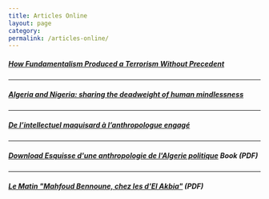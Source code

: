 ```yaml
---
title: Articles Online
layout: page
category:
permalink: /articles-online/
---
```


##### [*How Fundamentalism Produced a Terrorism Without Precedent*](/article/how-fundamentalism-produced-a-terrorism-without-precedent/)

---

##### [*Algeria and Nigeria: sharing the deadweight of human mindlessness*](http://www.opendemocracy.net/5050/mahfoud-bennoune/algeria-and-nigeria-sharing-deadweight-of-human-mindlessness)

---

##### [*De l’intellectuel maquisard à l’anthropologue engagé*](http://www.elwatan.com/contributions/de-l-intellectuel-maquisard-a-l-anthropologue-engage-17-05-2014-257452_120.php)


---

##### [**Download _Esquisse d'une anthropologie de l'Algerie politique_**](/assets/files/Esquisse-d-une-anthropologie-de-l-algerie-politique.pdf) Book (PDF)

---


##### [*Le Matin* "Mahfoud Bennoune, chez les d'El Akbia"](/assets/files/le-matin.pdf) (PDF)